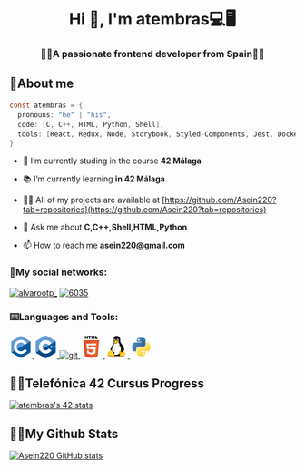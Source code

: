 
<h1 align="center">Hi 👋, I'm atembras💻​🖥️​</h1>
<h3 align="center">👨‍💻A passionate frontend developer from Spain👨‍💻</h3>


## 🧑​​About me
```C
const atembras = {
  pronouns: "he" | "his",
  code: [C, C++, HTML, Python, Shell],
  tools: [React, Redux, Node, Storybook, Styled-Components, Jest, Docker],
}
```
- 💼​ I’m currently studing in the course **42 Málaga**

- 📚​ I’m currently learning **in 42 Málaga**

- 👨‍💻 All of my projects are available at [https://github.com/Asein220?tab=repositories](https://github.com/Asein220?tab=repositories)

- 💬 Ask me about **C,C++,Shell,HTML,Python**

- 📫 How to reach me **asein220@gmail.com**

<h3 align="left">📱​My social networks:</h3>
<p align="left">
<a href="https://instagram.com/alvarootp_" target="blank"><img align="center" src="https://raw.githubusercontent.com/rahuldkjain/github-profile-readme-generator/master/src/images/icons/Social/instagram.svg" alt="alvarootp_" height="30" width="40" /></a>
<a href="https://discord.gg/6035" target="blank"><img align="center" src="https://raw.githubusercontent.com/rahuldkjain/github-profile-readme-generator/master/src/images/icons/Social/discord.svg" alt="6035" height="30" width="40" /></a>
</p>

<h3 align="left">⌨️Languages and Tools:</h3>
<p align="left"> <a href="https://www.cprogramming.com/" target="_blank" rel="noreferrer"> <img src="https://raw.githubusercontent.com/devicons/devicon/master/icons/c/c-original.svg" alt="c" width="40" height="40"/> </a> <a href="https://www.w3schools.com/cpp/" target="_blank" rel="noreferrer"> <img src="https://raw.githubusercontent.com/devicons/devicon/master/icons/cplusplus/cplusplus-original.svg" alt="cplusplus" width="40" height="40"/> </a> <a href="https://git-scm.com/" target="_blank" rel="noreferrer"> <img src="https://www.vectorlogo.zone/logos/git-scm/git-scm-icon.svg" alt="git" width="40" height="40"/> </a> <a href="https://www.w3.org/html/" target="_blank" rel="noreferrer"> <img src="https://raw.githubusercontent.com/devicons/devicon/master/icons/html5/html5-original-wordmark.svg" alt="html5" width="40" height="40"/> </a> <a href="https://www.linux.org/" target="_blank" rel="noreferrer"> <img src="https://raw.githubusercontent.com/devicons/devicon/master/icons/linux/linux-original.svg" alt="linux" width="40" height="40"/> </a> <a href="https://www.python.org" target="_blank" rel="noreferrer"> <img src="https://raw.githubusercontent.com/devicons/devicon/master/icons/python/python-original.svg" alt="python" width="40" height="40"/> </a> </p>

## 👨‍🎓​Telefónica 42 Cursus Progress
[![atembras's 42 stats](https://badge.mediaplus.ma/greenbinary/atembras?UM6P=off)](https://github.com/oakoudad/badge42)

## 👨‍💻My Github Stats
[![Asein220 GitHub stats](https://github-readme-stats.vercel.app/api?username=Asein220&count_private=true&show_icons=true&theme=dark&title_color=COLOR1&text_color=red)](https://github.com/anuraghazra/github-readme-stats)


<!--
**Asein220/Asein220** is a ✨ _special_ ✨ repository because its `README.md` (this file) appears on your GitHub profile.

Here are some ideas to get you started:

- 🔭 I’m currently working on ...
- 🌱 I’m currently learning ...
- 👯 I’m looking to collaborate on ...
- 🤔 I’m looking for help with ...
- 💬 Ask me about ...
- 📫 How to reach me: ...
- 😄 Pronouns: ...
- ⚡ Fun fact: ...
-->
